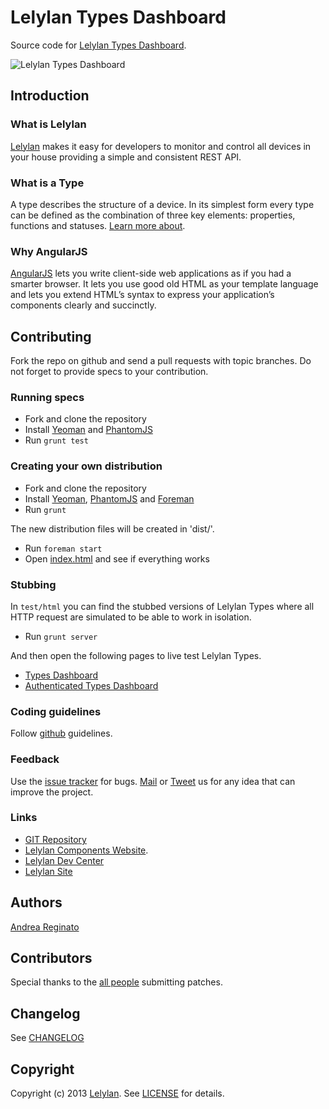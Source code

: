 # Lelylan Types Dashboard

Source code for [Lelylan Types Dashboard](http://t.lelylan.com).

![Lelylan Types Dashboard](http://i.imgur.com/JXdOqSF.png)


## Introduction

### What is Lelylan

[Lelylan](http://lelylan.com) makes it easy for developers to monitor and control all devices
in your house providing a simple and consistent REST API.

### What is a Type

A type describes the structure of a device. In its simplest form every type can be defined as
the combination of three key elements: properties, functions and statuses.
[Learn more about](http://dev.lelylan.com/api/types).

### Why AngularJS

[AngularJS](http://angularjs.org/) lets you write client-side web applications as if you had
a smarter browser. It lets you use good old HTML as your template language and lets you extend
HTML’s syntax to express your application’s components clearly and succinctly.


## Contributing

Fork the repo on github and send a pull requests with topic branches.
Do not forget to provide specs to your contribution.


### Running specs

* Fork and clone the repository
* Install [Yeoman](http://yeoman.io) and [PhantomJS](http://phantomjs.org/)
* Run `grunt test`

### Creating your own distribution

* Fork and clone the repository
* Install [Yeoman](http://yeoman.io), [PhantomJS](http://phantomjs.org/) and [Foreman](https://github.com/ddollar/foreman)
* Run `grunt`

The new distribution files will be created in 'dist/'.

* Run `foreman start`
* Open [index.html](http://localhost:3100) and see if everything works

### Stubbing

In `test/html` you can find the stubbed versions of Lelylan Types where all HTTP request are
simulated to be able to work in isolation.

* Run `grunt server`

And then open the following pages to live test Lelylan Types.

* [Types Dashboard](http://localhost:3100/html/index.html)
* [Authenticated Types Dashboard](http://localhost:3100/html/index.html#access_token=token&token_type=bearer&expires_in=7200&state=state5c6007a2/mocks/index.html)

### Coding guidelines

Follow [github](https://github.com/styleguide/) guidelines.

### Feedback

Use the [issue tracker](http://github.com/lelylan/types-dashboard-ng/issues) for bugs.
[Mail](mailto:touch@lelylan.com) or [Tweet](http://twitter.com/lelylan) us for any idea that can improve the project.

### Links

* [GIT Repository](http://github.com/lelylan/types-dashboar-ngd)
* [Lelylan Components Website](http://lelylan.github.com/types-dashboard-ng).
* [Lelylan Dev Center](http://dev.lelylan.com)
* [Lelylan Site](http://lelylan.com)


## Authors

[Andrea Reginato](http://twitter.com/andreareginato)


## Contributors

Special thanks to the [all people](https://github.com/lelylan/types-dashboard-ng/contributors) submitting patches.


## Changelog

See [CHANGELOG](https://github.com/lelylan/types-dashboard-ng/blob/master/CHANGELOG.md)


## Copyright

Copyright (c) 2013 [Lelylan](http://lelylan.com).
See [LICENSE](https://github.com/lelylan/types-dashboard-ng/blob/master/LICENSE.md) for details.
